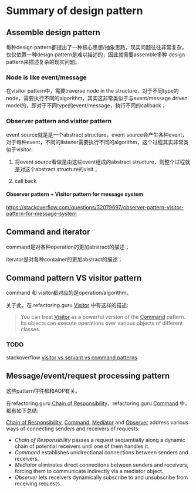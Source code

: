 # Summary of design pattern



## Assemble design pattern

每种design pattern都提出了一种核心思想/抽象思路，现实问题往往非常复杂，仅仅依靠一种design pattern是难以描述的，因此就需要assemble多种 design pattern来描述复杂的现实问题。

### Node is like event/message

在visitor pattern中，需要traverse node in  the structure，对于不同type的node，需要执行不同的algorithm，其实这非常类似于与event/message driven model的，即对于不同type的event/message，执行不同的callback；

### Observer pattern and visitor pattern

event source就是是一个abstract structure，event source会产生各种event，对于每种event，不同的listener需要执行不同的algorithm，这个过程其实非常类似于visitor:

1) 将event source看做是由这些event组成的abstract structure，则整个过程就是对这个abstract structure的visit；

2) call back

#### Observer pattern + Visitor pattern for message system

https://stackoverflow.com/questions/32079697/observer-pattern-visitor-pattern-for-message-system



## Command and iterator 

command是对各种operation的更加abstract的描述；

iterator是对各种container的更加abstract的描述；

## Command pattern VS  visitor pattern

command 和 visitor都对应的是operation/algorithm。

关于此，在 refactoring.guru [Visitor](https://refactoring.guru/design-patterns/visitor) 中有这样的描述: 

> You can treat [Visitor](https://refactoring.guru/design-patterns/visitor) as a powerful version of the [Command](https://refactoring.guru/design-patterns/command) pattern. Its objects can execute operations over various objects of different classes.



### TODO

stackoverflow [visitor vs servant vs command patterns](https://stackoverflow.com/questions/31986332/visitor-vs-servant-vs-command-patterns)

## Message/event/request processing pattern

这些pattern往往都和AOP有关。

在refactoring.guru [Chain of Responsibility](https://refactoring.guru/design-patterns/chain-of-responsibility)、refactoring.guru [Command](https://refactoring.guru/design-patterns/command) 中，都有如下总结: 

[Chain of Responsibility](https://refactoring.guru/design-patterns/chain-of-responsibility), [Command](https://refactoring.guru/design-patterns/command), [Mediator](https://refactoring.guru/design-patterns/mediator) and [Observer](https://refactoring.guru/design-patterns/observer) address various ways of connecting senders and receivers of requests:

- *Chain of Responsibility* passes a request sequentially along a dynamic chain of potential receivers until one of them handles it.
- *Command* establishes unidirectional connections between senders and receivers.
- *Mediator* eliminates direct connections between senders and receivers, forcing them to communicate indirectly via a mediator object.
- *Observer* lets receivers dynamically subscribe to and unsubscribe from receiving requests.

